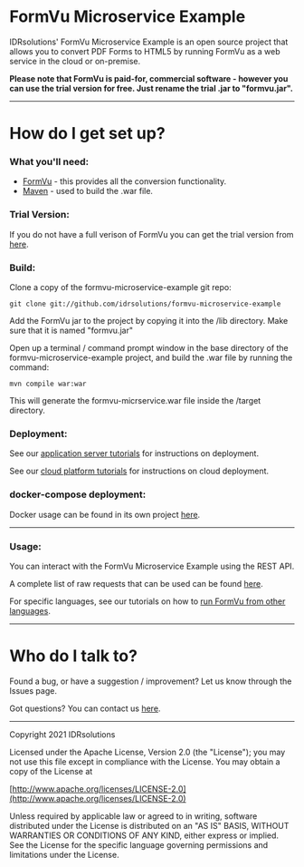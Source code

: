 # FormVu Microservice Example #

IDRsolutions' FormVu Microservice Example is an open source project that allows you to convert PDF Forms to HTML5 by running FormVu as a web service in the cloud or on-premise. 

**Please note that FormVu is paid-for, commercial software - however you can use the trial version for free. Just rename the trial .jar to "formvu.jar".**

-----

# How do I get set up? #

### What you'll need: ###

* [FormVu](https://www.idrsolutions.com/formvu/download/) - this provides all the conversion functionality.
* [Maven](https://maven.apache.org/download.cgi) - used to build the .war file.

### Trial Version: ###

If you do not have a full verison of FormVu you can get the trial version from [here](https://www.idrsolutions.com/formvu/trial-download/).

### Build: ###

Clone a copy of the formvu-microservice-example git repo:

```
git clone git://github.com/idrsolutions/formvu-microservice-example
```

Add the FormVu jar to the project by copying it into the /lib directory. Make sure that it is named "formvu.jar"

Open up a terminal / command prompt window in the base directory of the formvu-microservice-example project, and build the .war file by running the command:
```
mvn compile war:war
```

This will generate the formvu-micrservice.war file inside the /target directory.

### Deployment: ###

See our [application server tutorials](https://support.idrsolutions.com/formvu/tutorials/cloud/app-server/) for instructions on deployment.

See our [cloud platform tutorials](https://support.idrsolutions.com/formvu/tutorials/cloud/docker/) for instructions on cloud deployment.

### docker-compose deployment: ###

Docker usage can be found in its own project [here](https://github.com/idrsolutions/formvu-docker).

-----

### Usage: ###

You can interact with the FormVu Microservice Example using the REST API.

A complete list of raw requests that can be used can be found [here](/API.md).

For specific languages, see our tutorials on how to [run FormVu from other languages](https://support.idrsolutions.com/formvu/tutorials/cloud/languages/).

-----

# Who do I talk to? #

Found a bug, or have a suggestion / improvement? Let us know through the Issues page.

Got questions? You can contact us [here](https://idrsolutions.atlassian.net/servicedesk/customer/portal/8).

-----

Copyright 2021 IDRsolutions

Licensed under the Apache License, Version 2.0 (the "License");
you may not use this file except in compliance with the License.
You may obtain a copy of the License at

[http://www.apache.org/licenses/LICENSE-2.0](http://www.apache.org/licenses/LICENSE-2.0)

Unless required by applicable law or agreed to in writing, software
distributed under the License is distributed on an "AS IS" BASIS,
WITHOUT WARRANTIES OR CONDITIONS OF ANY KIND, either express or implied.
See the License for the specific language governing permissions and
limitations under the License.
